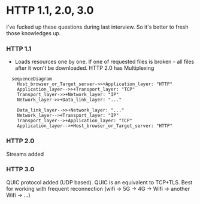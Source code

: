 # HTTP 1.1, 2.0, 3.0

I've fucked up these questions during last interview. So it's better to fresh those knowledges up.

### HTTP 1.1
- Loads resources one by one. If one of requested files is broken - all files after it won't be downloaded. HTTP 2.0 has Multiplexing

```mermaid
  sequenceDiagram
    Host_browser_or_Target_server->>+Application_layer: "HTTP"
    Application_layer-->>+Transport_layer: "TCP"
    Transport_layer->>+Network_layer: "IP"
    Network_layer->>+Data_link_layer: "..."

    Data_link_layer-->>+Network_layer: "..."
    Network_layer-->+Transport_layer: "IP"
    Transport_layer-->+Application_layer: "TCP"
    Application_layer-->+Host_browser_or_Target_server: "HTTP"
```


### HTTP 2.0

Streams added

### HTTP 3.0

QUIC protocol added (UDP based). QUIC is an equivalent to TCP+TLS. 
Best for working with frequent reconnection (wifi -> 5G -> 4G -> Wifi -> another Wifi -> ...)

